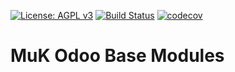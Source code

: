 [![License: AGPL v3](https://img.shields.io/badge/License-AGPL%20v3-blue.svg)](https://www.gnu.org/licenses/agpl-3.0)
[![Build Status](https://travis-ci.org/muk-it/muk_base.svg?branch=11.0)](https://travis-ci.org/muk-it/muk_base)
[![codecov](https://codecov.io/gh/muk-it/muk_base/branch/11.0/graph/badge.svg)](https://codecov.io/gh/muk-it/muk_base)

# MuK Odoo Base Modules
